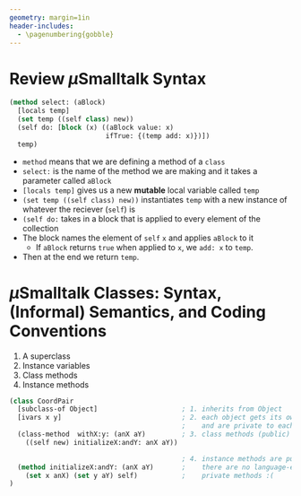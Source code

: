 ```yaml
---
geometry: margin=1in
header-includes:
  - \pagenumbering{gobble}
---
```


# Review $\mu$Smalltalk Syntax

```lisp
(method select: (aBlock)
  [locals temp]
  (set temp ((self class) new))
  (self do: [block (x) ((aBlock value: x)
                        ifTrue: {(temp add: x)})])
  temp)
```

- `method` means that we are defining a method of a `class`
- `select:` is the name of the method we are making and it takes a parameter called `aBlock`
- `[locals temp]` gives us a new **mutable** local variable called `temp`
- `(set temp ((self class) new))` instantiates `temp` with a new instance of whatever the reciever (`self`) is
- `(self do:` takes in a block that is applied to every element of the collection
- The block names the element of `self` `x` and applies `aBlock` to it
  - If `aBlock` returns `true` when applied to `x`, we `add: x` to `temp`.
- Then at the end we return `temp`.

# $\mu$Smalltalk Classes: Syntax, (Informal) Semantics, and Coding Conventions

1. A superclass
2. Instance variables
3. Class methods
4. Instance methods

```lisp
(class CoordPair
  [subclass-of Object]                     ; 1. inherits from Object
  [ivars x y]                              ; 2. each object gets its own x and y 
                                           ;    and are private to each instance
  (class-method  withX:y: (anX aY)         ; 3. class methods (public)
    ((self new) initializeX:andY: anX aY))

                                           ; 4. instance methods are public. 
  (method initializeX:andY: (anX aY)       ;    there are no language-enforced 
    (set x anX) (set y aY) self)           ;    private methods :(
)
```

